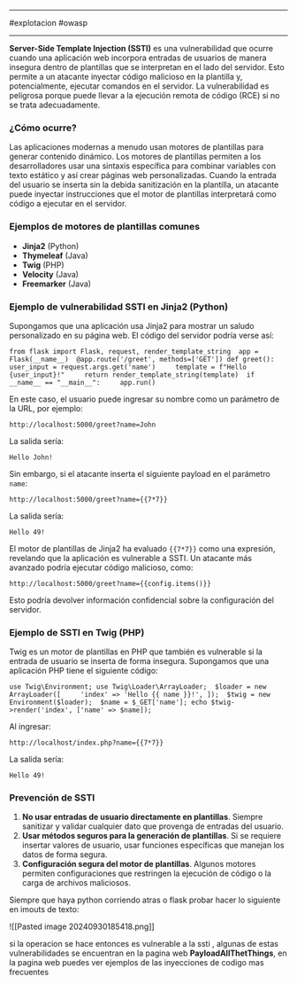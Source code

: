 
---------
#explotacion #owasp 

------------

**Server-Side Template Injection (SSTI)** es una vulnerabilidad que ocurre cuando una aplicación web incorpora entradas de usuarios de manera insegura dentro de plantillas que se interpretan en el lado del servidor. Esto permite a un atacante inyectar código malicioso en la plantilla y, potencialmente, ejecutar comandos en el servidor. La vulnerabilidad es peligrosa porque puede llevar a la ejecución remota de código (RCE) si no se trata adecuadamente.

### ¿Cómo ocurre?

Las aplicaciones modernas a menudo usan motores de plantillas para generar contenido dinámico. Los motores de plantillas permiten a los desarrolladores usar una sintaxis específica para combinar variables con texto estático y así crear páginas web personalizadas. Cuando la entrada del usuario se inserta sin la debida sanitización en la plantilla, un atacante puede inyectar instrucciones que el motor de plantillas interpretará como código a ejecutar en el servidor.

### Ejemplos de motores de plantillas comunes

- **Jinja2** (Python)
- **Thymeleaf** (Java)
- **Twig** (PHP)
- **Velocity** (Java)
- **Freemarker** (Java)

### Ejemplo de vulnerabilidad SSTI en Jinja2 (Python)

Supongamos que una aplicación usa Jinja2 para mostrar un saludo personalizado en su página web. El código del servidor podría verse así:


`from flask import Flask, request, render_template_string  app = Flask(__name__)  @app.route('/greet', methods=['GET']) def greet():     user_input = request.args.get('name')     template = f"Hello {user_input}!"     return render_template_string(template)  if __name__ == "__main__":     app.run()`

En este caso, el usuario puede ingresar su nombre como un parámetro de la URL, por ejemplo:


`http://localhost:5000/greet?name=John`

La salida sería:


`Hello John!`

Sin embargo, si el atacante inserta el siguiente payload en el parámetro `name`:

`http://localhost:5000/greet?name={{7*7}}`

La salida sería:


`Hello 49!`

El motor de plantillas de Jinja2 ha evaluado `{{7*7}}` como una expresión, revelando que la aplicación es vulnerable a SSTI. Un atacante más avanzado podría ejecutar código malicioso, como:


`http://localhost:5000/greet?name={{config.items()}}`

Esto podría devolver información confidencial sobre la configuración del servidor.

### Ejemplo de SSTI en Twig (PHP)

Twig es un motor de plantillas en PHP que también es vulnerable si la entrada de usuario se inserta de forma insegura. Supongamos que una aplicación PHP tiene el siguiente código:


`use Twig\Environment; use Twig\Loader\ArrayLoader;  $loader = new ArrayLoader([     'index' => 'Hello {{ name }}!', ]);  $twig = new Environment($loader);  $name = $_GET['name']; echo $twig->render('index', ['name' => $name]);`

Al ingresar:


`http://localhost/index.php?name={{7*7}}`

La salida sería:

`Hello 49!`

### Prevención de SSTI

1. **No usar entradas de usuario directamente en plantillas**. Siempre sanitizar y validar cualquier dato que provenga de entradas del usuario.
2. **Usar métodos seguros para la generación de plantillas**. Si se requiere insertar valores de usuario, usar funciones específicas que manejan los datos de forma segura.
3. **Configuración segura del motor de plantillas**. Algunos motores permiten configuraciones que restringen la ejecución de código o la carga de archivos maliciosos.


Siempre que haya python corriendo atras o flask probar hacer lo siguiente en imouts de texto:

![[Pasted image 20240930185418.png]]

si la operacion se hace entonces es vulnerable a la ssti , algunas de estas vulnerabilidades se encuentran en la pagina web **PayloadAllThetThings**, en la pagina web puedes ver ejemplos de las inyecciones de codigo mas frecuentes 
